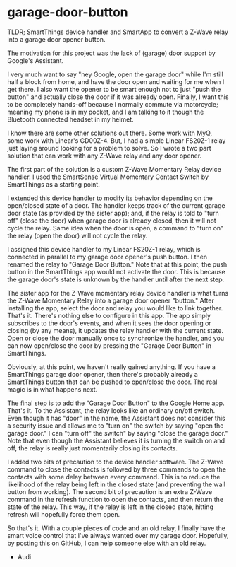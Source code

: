 # garage-door-button
TLDR; SmartThings device handler and SmartApp to convert a Z-Wave relay into a garage door opener button.

The motivation for this project was the lack of (garage) door support by Google's Assistant.

I very much want to say "hey Google, open the garage door" while I'm still half a block from home, and have the door open and waiting for me when I get there. I also want the opener to be smart enough not to just "push the button" and actually close the door if it was already open. Finally, I want this to be completely hands-off because I normally commute via motorcycle; meaning my phone is in my pocket, and I am talking to it though the Bluetooth connected headset in my helmet.

I know there are some other solutions out there. Some work with MyQ, some work with Linear's GD00Z-4. But, I had a simple Linear FS20Z-1 relay just laying around looking for a problem to solve. So I wrote a two part solution that can work with any Z-Wave relay and any door opener.

The first part of the solution is a custom Z-Wave Momentary Relay device handler. I used the SmartSense Virtual Momentary Contact Switch by SmartThings as a starting point.

I extended this device handler to modify its behavior depending on the open/closed state of a door. The handler keeps track of the current garage door state (as provided by the sister app); and, if the relay is told to "turn off" (close the door) when garage door is already closed, then it will not cycle the relay. Same idea when the door is open, a command to "turn on" the relay (open the door) will not cycle the relay.

I assigned this device handler to my Linear FS20Z-1 relay, which is connected in parallel to my garage door opener's push button. I then renamed the relay to "Garage Door Button." Note that at this point, the push button in the SmartThings app would not activate the door. This is because the garage door's state is unknown by the handler until after the next step.

The sister app for the Z-Wave momentary relay device handler is what turns the Z-Wave Momentary Relay into a garage door opener "button." After installing the app, select the door and relay you would like to link together. That's it. There's nothing else to configure in this app. The app simply subscribes to the door's events, and when it sees the door opening or closing (by any means), it updates the relay handler with the current state. Open or close the door manually once to synchronize the handler, and you can now open/close the door by pressing the "Garage Door Button" in SmartThings.

Obviously, at this point, we haven't really gained anything. If you have a SmartThings garage door opener, then there's probably already a SmartThings button that can be pushed to open/close the door. The real magic is in what happens next.

The final step is to add the "Garage Door Button" to the Google Home app. That's it. To the Assistant, the relay looks like an ordinary on/off switch. Even though it has "door" in the name, the Assistant does not consider this a security issue and allows me to "turn on" the switch by saying "open the garage door." I can "turn off" the switch" by saying "close the garage door." Note that even though the Assistant believes it is turning the switch on and off, the relay is really just momentarily closing its contacts.

I added two bits of precaution to the device handler software. The Z-Wave command to close the contacts is followed by three commands to open the contacts with some delay between every command. This is to reduce the likelihood of the relay being left in the closed state (and preventing the wall button from working). The second bit of precaution is an extra Z-Wave command in the refresh function to open the contacts, and then return the state of the relay. This way, if the relay is left in the closed state, hitting refresh will hopefully force them open.

So that's it. With a couple pieces of code and an old relay, I finally have the smart voice control that I've always wanted over my garage door. Hopefully, by posting this on GitHub, I can help someone else with an old relay.

- Audi
